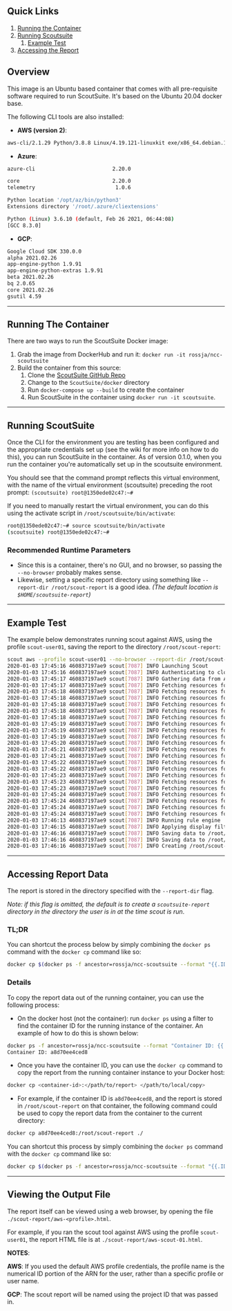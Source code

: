 ## Quick Links

1. [Running the Container](#running-thecontainer)
1. [Running Scoutsuite](#running-scoutsuite)
    1. [Example Test](#example-test)
1. [Accessing the Report](#report-access)

## Overview

This image is an Ubuntu based container that comes with all pre-requisite software required to run ScoutSuite. It's based on the Ubuntu 20.04 docker base. 

The following CLI tools are also installed:

* **AWS (version 2)**:

~~~bash
aws-cli/2.1.29 Python/3.8.8 Linux/4.19.121-linuxkit exe/x86_64.debian.10 prompt/off
~~~

* **Azure**:  

~~~bash
azure-cli                         2.20.0

core                              2.20.0
telemetry                          1.0.6

Python location '/opt/az/bin/python3'
Extensions directory '/root/.azure/cliextensions'

Python (Linux) 3.6.10 (default, Feb 26 2021, 06:44:08)
[GCC 8.3.0]
~~~

* **GCP**:

~~~bash
Google Cloud SDK 330.0.0
alpha 2021.02.26
app-engine-python 1.9.91
app-engine-python-extras 1.9.91
beta 2021.02.26
bq 2.0.65
core 2021.02.26
gsutil 4.59
~~~

----

<a name="running-thecontainer" href="#"></a>

## Running The Container

There are two ways to run the ScoutSuite Docker image: 

1. Grab the image from DockerHub and run it: `docker run -it rossja/ncc-scoutsuite`
1. Build the container from this source:
   1. Clone the [ScoutSuite GitHub Repo](https://github.com/nccgroup/ScoutSuite)
   1. Change to the `ScoutSuite/docker` directory
   1. Run `docker-compose up --build` to create the container
   1. Run ScoutSuite in the container using `docker run -it scoutsuite`.

----

<a name="running-scoutsuite" href="#"></a>

## Running ScoutSuite

Once the CLI for the environment you are testing has been configured and the appropriate credentials set up (see the wiki for more info on how to do this), you can run ScoutSuite in the container. As of version 0.1.0, when you run the container you're automatically set up in the scoutsuite environment.

You should see that the command prompt reflects this virtual environment, with the name of the virtual environment (scoutsuite) preceding the root prompt: `(scoutsuite) root@1350ede02c47:~#`

If you need to manually restart the virtual environment, you can do this using the activate script in `/root/scoutsuite/bin/activate`: 

~~~bash
root@1350ede02c47:~# source scoutsuite/bin/activate
(scoutsuite) root@1350ede02c47:~#
~~~

### Recommended Runtime Parameters

* Since this is a container, there's no GUI, and no browser, so passing the `--no-browser` probably makes sense. 
* Likewise, setting a specific report directory using something like `--report-dir /root/scout-report` is a good idea. *(The default location is `$HOME/scoutsuite-report`)*

----

<a name="example-test" href="#"></a>

## Example Test

The example below demonstrates running scout against AWS, using the profile `scout-user01`, saving the report to the directory `/root/scout-report`: 

~~~bash
scout aws --profile scout-user01 --no-browser --report-dir /root/scout-report
2020-01-03 17:45:16 460837197ae9 scout[7087] INFO Launching Scout
2020-01-03 17:45:16 460837197ae9 scout[7087] INFO Authenticating to cloud provider
2020-01-03 17:45:17 460837197ae9 scout[7087] INFO Gathering data from APIs
2020-01-03 17:45:17 460837197ae9 scout[7087] INFO Fetching resources for the Lambda service
2020-01-03 17:45:18 460837197ae9 scout[7087] INFO Fetching resources for the CloudFormation service
2020-01-03 17:45:18 460837197ae9 scout[7087] INFO Fetching resources for the CloudTrail service
2020-01-03 17:45:18 460837197ae9 scout[7087] INFO Fetching resources for the CloudWatch service
2020-01-03 17:45:18 460837197ae9 scout[7087] INFO Fetching resources for the Config service
2020-01-03 17:45:18 460837197ae9 scout[7087] INFO Fetching resources for the Direct Connect service
2020-01-03 17:45:19 460837197ae9 scout[7087] INFO Fetching resources for the EC2 service
2020-01-03 17:45:19 460837197ae9 scout[7087] INFO Fetching resources for the EFS service
2020-01-03 17:45:19 460837197ae9 scout[7087] INFO Fetching resources for the ElastiCache service
2020-01-03 17:45:20 460837197ae9 scout[7087] INFO Fetching resources for the ELB service
2020-01-03 17:45:21 460837197ae9 scout[7087] INFO Fetching resources for the ELBv2 service
2020-01-03 17:45:21 460837197ae9 scout[7087] INFO Fetching resources for the EMR service
2020-01-03 17:45:22 460837197ae9 scout[7087] INFO Fetching resources for the IAM service
2020-01-03 17:45:22 460837197ae9 scout[7087] INFO Fetching resources for the RDS service
2020-01-03 17:45:23 460837197ae9 scout[7087] INFO Fetching resources for the RedShift service
2020-01-03 17:45:23 460837197ae9 scout[7087] INFO Fetching resources for the Route53 service
2020-01-03 17:45:23 460837197ae9 scout[7087] INFO Fetching resources for the S3 service
2020-01-03 17:45:24 460837197ae9 scout[7087] INFO Fetching resources for the SES service
2020-01-03 17:45:24 460837197ae9 scout[7087] INFO Fetching resources for the SNS service
2020-01-03 17:45:24 460837197ae9 scout[7087] INFO Fetching resources for the SQS service
2020-01-03 17:45:24 460837197ae9 scout[7087] INFO Fetching resources for the VPC service
2020-01-03 17:46:13 460837197ae9 scout[7087] INFO Running rule engine
2020-01-03 17:46:15 460837197ae9 scout[7087] INFO Applying display filters
2020-01-03 17:46:16 460837197ae9 scout[7087] INFO Saving data to /root/scout-report/scoutsuite-results/scoutsuite_results_aws-scout-user01.js
2020-01-03 17:46:16 460837197ae9 scout[7087] INFO Saving data to /root/scout-report/scoutsuite-results/scoutsuite_exceptions_aws-scout-user01.js
2020-01-03 17:46:16 460837197ae9 scout[7087] INFO Creating /root/scout-report/aws-scout-user01.html
~~~

----

<a name="report-access" href="#"></a>

## Accessing Report Data

The report is stored in the directory specified with the `--report-dir` flag.

*Note: if this flag is omitted, the default is to create a `scoutsuite-report` directory in the directory the user is in at the time scout is run*.

### TL;DR

You can shortcut the process below by simply combining the `docker ps` command with the `docker cp` command like so: 

~~~bash
docker cp $(docker ps -f ancestor=rossja/ncc-scoutsuite --format "{{.ID}}"):/root/scout-report ./
~~~

### Details

To copy the report data out of the running container, you can use the following process:

* On the docker host (not the container): run `docker ps` using a filter to find the container ID for the running instance of the container. An example of how to do this is shown below:

~~~bash
docker ps -f ancestor=rossja/ncc-scoutsuite --format "Container ID: {{.ID}}"
Container ID: a8d70ee4ced8
~~~

* Once you have the container ID, you can use the `docker cp` command to copy the report from the running container instance to your Docker host:

~~~bash
docker cp <container-id>:</path/to/report> </path/to/local/copy>
~~~

* For example, if the container ID is `a8d70ee4ced8`, and the report is stored in `/root/scout-report` on that container, the following command could be used to copy the report data from the container to the current directory: 

~~~bash
docker cp a8d70ee4ced8:/root/scout-report ./
~~~

You can shortcut this process by simply combining the `docker ps` command with the `docker cp` command like so: 

~~~bash
docker cp $(docker ps -f ancestor=rossja/ncc-scoutsuite --format "{{.ID}}"):/root/scout-report ./
~~~

----


## Viewing the Output File

The report itself can be viewed using a web browser, by opening the file `./scout-report/aws-<profile>.html`. 

For example, if you ran the scout tool against AWS using the profile `scout-user01`, the report HTML file is at `./scout-report/aws-scout-01.html`. 

**NOTES**: 

**AWS**: If you used the default AWS profile credentials, the profile name is the numerical ID portion of the ARN for the user, rather than a specific profile or user name.

**GCP**: The scout report will be named using the project ID that was passed in.